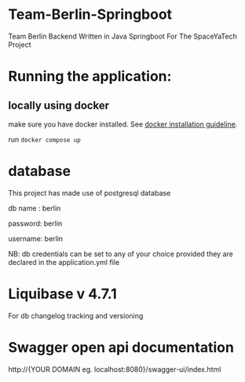 # Team-Berlin-Springboot
Team Berlin Backend Written in Java Springboot For The SpaceYaTech Project

# Running the application:
##  locally using **docker**
make sure you have docker installed. See [docker installation guideline](https://docs.docker.com/get-docker/).

run `docker compose up`


# database
This project has made use of postgresql database

db name : berlin

password: berlin

username: berlin

NB: db credentials can be set to any of your choice provided they are declared in the application.yml file

# Liquibase v 4.7.1

For db changelog tracking and versioning

# Swagger open api documentation

http://{YOUR DOMAIN eg. localhost:8080}/swagger-ui/index.html